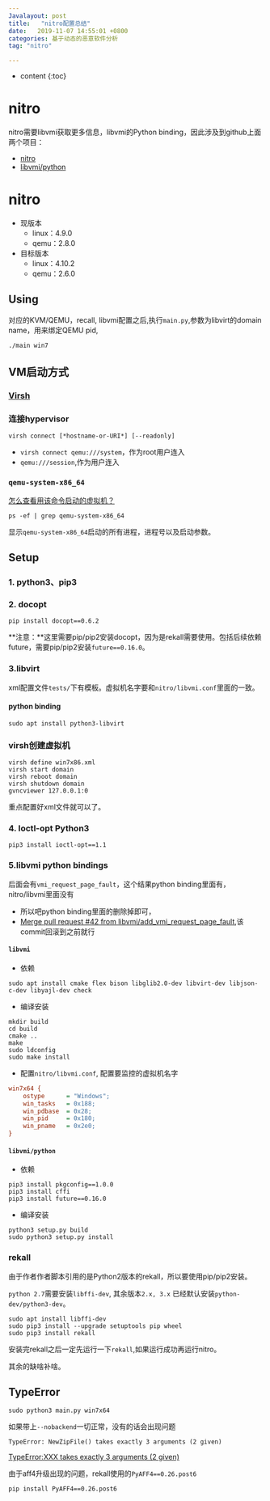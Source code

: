 ```yaml
---
Javalayout: post
title:   "nitro配置总结"
date:   2019-11-07 14:55:01 +0800
categories: 基于动态的恶意软件分析
tag: "nitro"

---
```


* content
{:toc}




# nitro

nitro需要libvmi获取更多信息，libvmi的Python binding，因此涉及到github上面两个项目：

* [nitro]( https://github.com/KVM-VMI/nitro )
* [libvmi/python](https://github.com/libvmi/python)

# nitro

* 现版本
  * linux：4.9.0
  * qemu：2.8.0
* 目标版本
  * linux：4.10.2
  * qemu：2.6.0

## Using

对应的KVM/QEMU，recall, libvmi配置之后,执行`main.py`,参数为libvirt的domain name，用来绑定QEMU pid,

```
./main win7
```

## VM启动方式

### [Virsh](https://www.cnblogs.com/hukey/p/11246126.html)

### 连接hypervisor

`virsh connect [*hostname-or-URI*] [--readonly]`

* `virsh connect qemu:///system`，作为root用户连入
* `qemu:///session`,作为用户连入

### `qemu-system-x86_64`

[怎么查看用该命令启动的虚拟机？](https://askubuntu.com/questions/444849/how-to-list-all-virtual-machines-created-using-qemu-system-x86-64)

```shell
ps -ef | grep qemu-system-x86_64
```

显示`qemu-system-x86_64`启动的所有进程，进程号以及启动参数。

## Setup

### 1. python3、pip3

### 2. docopt

```shell
pip install docopt==0.6.2
```

**注意：**这里需要pip/pip2安装docopt，因为是rekall需要使用。包括后续依赖future，需要pip/pip2安装`future==0.16.0`。

### 3.libvirt

xml配置文件`tests/`下有模板。虚拟机名字要和`nitro/libvmi.conf`里面的一致。

#### python binding

```shell
sudo apt install python3-libvirt
```

### virsh创建虚拟机

```shell
virsh define win7x86.xml
virsh start domain
virsh reboot domain
virsh shutdown domain
gvncviewer 127.0.0.1:0
```

重点配置好xml文件就可以了。



### 4. Ioctl-opt Python3

```shell
pip3 install ioctl-opt==1.1
```

### 5.libvmi python bindings

后面会有`vmi_request_page_fault`，这个结果python binding里面有，nitro/libvmi里面没有

* 所以吧python binding里面的删除掉即可，
* [Merge pull request #42 from libvmi/add_vmi_request_page_fault](https://github.com/libvmi/python/commit/06068a873a823d4563eb08ce8d6c17947826b1f6),该commit回滚到之前就行

#### `libvmi`

* 依赖

```shell
sudo apt install cmake flex bison libglib2.0-dev libvirt-dev libjson-c-dev libyajl-dev check
```

* 编译安装

```shell
mkdir build
cd build
cmake ..
make
sudo ldconfig
sudo make install
```

* 配置`nitro/libvmi.conf`, 配置要监控的虚拟机名字

```cfg
win7x64 {
    ostype      = "Windows";
    win_tasks   = 0x188;
    win_pdbase  = 0x28;
    win_pid     = 0x180;
    win_pname   = 0x2e0;
}
```



#### `libvmi/python`

* 依赖

```shell
pip3 install pkgconfig==1.0.0
pip3 install cffi
pip3 install future==0.16.0
```

* 编译安装

```shell
python3 setup.py build
sudo python3 setup.py install
```

### rekall

由于作者作者脚本引用的是Python2版本的rekall，所以要使用pip/pip2安装。

`python 2.7`需要安装`libffi-dev`, 其余版本`2.x, 3.x` 已经默认安装`python-dev/python3-dev`。

```shell
sudo apt install libffi-dev
sudo pip3 install --upgrade setuptools pip wheel
sudo pip3 install rekall
```

安装完rekall之后一定先运行一下`rekall`,如果运行成功再运行nitro。

其余的缺啥补啥。



## TypeError

```shell
sudo python3 main.py win7x64
```

如果带上`--nobackend`一切正常，没有的话会出现问题

```shell
TypeError: NewZipFile() takes exactly 3 arguments (2 given)
```

[TypeError:XXX takes exactly 3 arguments (2 given)](https://github.com/google/rekall/issues/495)

由于aff4升级出现的问题，rekall使用的`PyAFF4==0.26.post6`

```shell
pip install PyAFF4==0.26.post6
```

